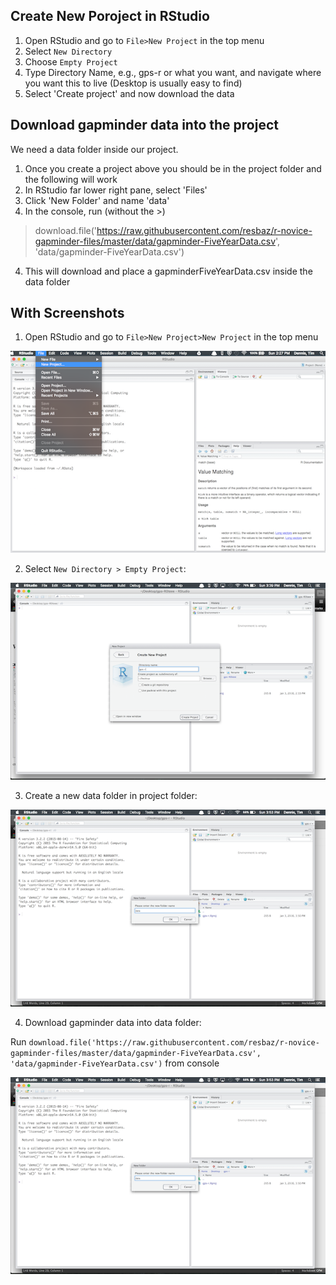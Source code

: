## Create New Poroject in RStudio

1. Open RStudio and go to `File>New Project` in the top menu
2. Select `New Directory`
3. Choose `Empty Project`
4. Type Directory Name, e.g., gps-r or what you want, and navigate where you want this to live (Desktop is usually easy to find)
5. Select 'Create project' and now download the data

## Download gapminder data into the project

We need a data folder inside our project. 

1. Once you create a project above you should be in the project folder and the following will work 
2. In RStudio far lower right pane, select 'Files' 
2. Click 'New Folder' and name 'data'
3. In the console, run (without the >)
> download.file('https://raw.githubusercontent.com/resbaz/r-novice-gapminder-files/master/data/gapminder-FiveYearData.csv', 'data/gapminder-FiveYearData.csv')
4. This will download and place a gapminderFiveYearData.csv inside the data folder 

## With Screenshots

1. Open RStudio and go to `File>New Project>New Project` in the top menu  

![Create New project](assets/file-newproject.png "Create new project")

2. Select `New Directory > Empty Project`:  

[![Name New project](assets/create-new-project-dir.png "Create new project dir")](assets/create-proj-name-dir.png)

3. Create a new data folder in project folder: 

[![New data folder](assets/create-data-new-folder-small.png "Create data folder")](assets/create-data-folder-big.png)

4. Download gapminder data into data folder: 

Run `download.file('https://raw.githubusercontent.com/resbaz/r-novice-gapminder-files/master/data/gapminder-FiveYearData.csv', 'data/gapminder-FiveYearData.csv')` from console

[![Download data](assets/create-data-new-folder-small.png "Create data folder")](assets/create-data-folder-big.png)


